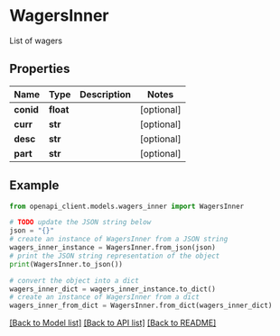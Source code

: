 # WagersInner

List of wagers

## Properties

Name | Type | Description | Notes
------------ | ------------- | ------------- | -------------
**conid** | **float** |  | [optional] 
**curr** | **str** |  | [optional] 
**desc** | **str** |  | [optional] 
**part** | **str** |  | [optional] 

## Example

```python
from openapi_client.models.wagers_inner import WagersInner

# TODO update the JSON string below
json = "{}"
# create an instance of WagersInner from a JSON string
wagers_inner_instance = WagersInner.from_json(json)
# print the JSON string representation of the object
print(WagersInner.to_json())

# convert the object into a dict
wagers_inner_dict = wagers_inner_instance.to_dict()
# create an instance of WagersInner from a dict
wagers_inner_from_dict = WagersInner.from_dict(wagers_inner_dict)
```
[[Back to Model list]](../README.md#documentation-for-models) [[Back to API list]](../README.md#documentation-for-api-endpoints) [[Back to README]](../README.md)



